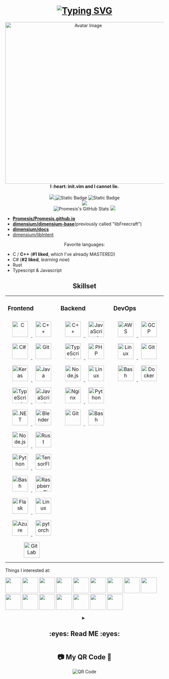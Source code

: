 <h1> 
    <div align="center">
        <a href="https://git.io/typing-svg">
            <img src="https://readme-typing-svg.demolab.com?font=Pacifico&size=70&duration=3000&pause=1000&color=30C796&center=true&vCenter=true&repeat=false&width=1024&height=128&lines=Prometheus.;No%2C+Not+%22Prometheus%22+7%3A-);Promesis+Actually.+%3A-)" alt="Typing SVG" />
        </a>
    </div>
</h1>

<div align="center" >
    <img src="https://i.postimg.cc/rww8G8Kt/black-forest-small.png" alt="Avatar Image" width=512 height=512>
</div>

<div align="center">
    <b>I :heart: init.vim and I cannot lie.</b> 
    <br> 
    <br>
</div>

<div align="center"> 
    <a href="https://badges.toozhao.com/stats/01H6TVY6WZY8FF1WJ8HYET49SE">
        <img src="https://badges.toozhao.com/badges/01H6TVY6WZY8FF1WJ8HYET49SE/blue.svg">
    </a>
    <img alt="Static Badge" src="http://img.shields.io/badge/love-needed-pink?style=flat-square&labelColor=ff99cc">
    <img alt="Static Badge" src="http://img.shields.io/badge/friends-a_lot-grey?style=flat-square&labelColor=99ddff">
    <br> 
    <img align="center" src="https://github-readme-activity-graph.vercel.app/graph?username=Promesis&bg_color=ffffff&color=61c694&line=9fedd7&point=3fdfd2&area=false&hide_border=false" />
    <br>
    <img src="https://github-readme-stats.vercel.app/api?username=Promesis&show_icons=true&count_private=true&theme=rose" alt="Promesis's GitHub Stats">
    <a href="https://github.com/starlitnightsky">
        <img src="https://github-readme-streak-stats.herokuapp.com?user=Promesis&theme=light" />
    </a>
</div>







- [**Promesis/Promesis.github.io**](https://github.com/Promesis/Promesis.github.io)
- [**dimensium/dimensium-base**](https://github.com/dimensium/dimensium-base)(previously called "libFreecraft")
- [**dimensium/docs**](https://github.com/dimensium/docs)
- [dimensium/libIntent](https://github.com/dimensium/libIntent)



<div align="center">
    Favorite languages:
</div>

- C / **C++** (**#1 liked**, which I've already MASTERED)
- C# (**#2 liked**, *learning now*)
- Rust
- Typescript & Javascript

<h2> 
    <div align="center">
        Skillset
    </div>
</h2>

<table>
	<tr>
		<td valign="top"
			width="33%">
			<h3>
				Frontend
			</h3>
			<div align="center">
				<a href="https://www.cprogramming.com/"
				   target="_blank">
					<img style="margin: 10px"
						 src="https://profilinator.rishav.dev/skills-assets/c-original.svg"
						 alt="C"
						 height="50" />
				</a>
				<a href="https://www.cplusplus.com/"
				   target="_blank">
					<img style="margin: 10px"
						 src="https://profilinator.rishav.dev/skills-assets/cplusplus-original.svg"
						 alt="C++"
						 height="50" />
				</a>
				<a href="https://docs.microsoft.com/en-us/dotnet/csharp/"
				   target="_blank">
					<img style="margin: 10px"
						 src="https://profilinator.rishav.dev/skills-assets/csharp-original.svg"
						 alt="C#"
						 height="50" />
				</a>
				<a href="https://github.com/"
				   target="_blank">
					<img style="margin: 10px"
						 src="https://profilinator.rishav.dev/skills-assets/git-scm-icon.svg"
						 alt="Git"
						 height="50" />
				</a>
				<a href="https://keras.io/"
				   target="_blank">
					<img style="margin: 10px"
						 src="https://profilinator.rishav.dev/skills-assets/keras.png"
						 alt="Keras"
						 height="50" />
				</a>
				<a href="https://www.java.com/"
				   target="_blank">
					<img style="margin: 10px"
						 src="https://profilinator.rishav.dev/skills-assets/java-original-wordmark.svg"
						 alt="Java"
						 height="50" />
				</a>
				<a href="https://www.typescriptlang.org/"
				   target="_blank">
					<img style="margin: 10px"
						 src="https://profilinator.rishav.dev/skills-assets/typescript-original.svg"
						 alt="TypeScript"
						 height="50" />
				</a>
				<a href="https://www.javascript.com/"
				   target="_blank">
					<img style="margin: 10px"
						 src="https://profilinator.rishav.dev/skills-assets/javascript-original.svg"
						 alt="JavaScript"
						 height="50" />
				</a>
				<a href="https://dotnet.microsoft.com/download/dotnet-framework"
				   target="_blank">
					<img style="margin: 10px"
						 src="https://profilinator.rishav.dev/skills-assets/dot-net-original-wordmark.svg"
						 alt=".NET"
						 height="50" />
				</a>
				<a href="https://www.blender.org/"
				   target="_blank">
					<img style="margin: 10px"
						 src="https://profilinator.rishav.dev/skills-assets/blender_community_badge_white.svg"
						 alt="Blender"
						 height="50" />
				</a>
				<a href="https://nodejs.org/"
				   target="_blank">
					<img style="margin: 10px"
						 src="https://profilinator.rishav.dev/skills-assets/nodejs-original-wordmark.svg"
						 alt="Node.js"
						 height="50" />
				</a>
				<a href="https://www.rust-lang.org/"
				   target="_blank">
					<img style="margin: 10px"
						 src="https://profilinator.rishav.dev/skills-assets/rust-plain.svg"
						 alt="Rust"
						 height="50" />
				</a>
				<a href="https://www.python.org/"
				   target="_blank">
					<img style="margin: 10px"
						 src="https://profilinator.rishav.dev/skills-assets/python-original.svg"
						 alt="Python"
						 height="50" />
				</a>
				<a href="https://www.tensorflow.org/"
				   target="_blank">
					<img style="margin: 10px"
						 src="https://profilinator.rishav.dev/skills-assets/tensorflow-icon.svg"
						 alt="TensorFlow"
						 height="50" />
				</a>
				<a href="https://www.gnu.org/software/bash/"
				   target="_blank">
					<img style="margin: 10px"
						 src="https://profilinator.rishav.dev/skills-assets/gnu_bash-icon.svg"
						 alt="Bash"
						 height="50" />
				</a>
				<a href="https://www.raspberrypi.org/"
				   target="_blank">
					<img style="margin: 10px"
						 src="https://profilinator.rishav.dev/skills-assets/raspberrypi.png"
						 alt="Raspberry Pi"
						 height="50" />
				</a>
				<a href="https://flask.palletsprojects.com/"
				   target="_blank">
					<img style="margin: 10px"
						 src="https://profilinator.rishav.dev/skills-assets/flask.png"
						 alt="Flask"
						 height="50" />
				</a>
				<a href="https://www.linux.org/"
				   target="_blank">
					<img style="margin: 10px"
						 src="https://profilinator.rishav.dev/skills-assets/linux-original.svg"
						 alt="Linux"
						 height="50" />
				</a>
				<a href="https://azure.microsoft.com/en-in/"
				   target="_blank">
					<img style="margin: 10px"
						 src="https://profilinator.rishav.dev/skills-assets/microsoft_azure-icon.svg"
						 alt="Azure"
						 height="50" />
				</a>
				<a href="https://pytorch.org/"
				   target="_blank">
					<img style="margin: 10px"
						 src="https://profilinator.rishav.dev/skills-assets/pytorch-icon.svg"
						 alt="pytorch"
						 height="50" />
				</a>
				<a href="https://about.gitlab.com/"
				   target="_blank">
					<img style="margin: 10px"
						 src="https://profilinator.rishav.dev/skills-assets/gitlab.svg"
						 alt="GitLab"
						 height="50" />
				</a>
			</div>
		</td>
		<td valign="top"
			width="33%">
			<h3>Backend</h3>
			<div align="center">
				<a href="https://www.cplusplus.com/"
				   target="_blank">
					<img style="margin: 10px"
						 src="https://profilinator.rishav.dev/skills-assets/cplusplus-original.svg"
						 alt="C++"
						 height="50" />
				</a>
				<a href="https://www.javascript.com/"
				   target="_blank">
					<img style="margin: 10px"
						 src="https://profilinator.rishav.dev/skills-assets/javascript-original.svg"
						 alt="JavaScript"
						 height="50" />
				</a>
				<a href="https://www.typescriptlang.org/"
				   target="_blank">
					<img style="margin: 10px"
						 src="https://profilinator.rishav.dev/skills-assets/typescript-original.svg"
						 alt="TypeScript"
						 height="50" />
				</a>
				<a href="https://www.php.net/"
				   target="_blank">
					<img style="margin: 10px"
						 src="https://profilinator.rishav.dev/skills-assets/php-original.svg"
						 alt="PHP"
						 height="50" />
				</a>
				<a href="https://nodejs.org/"
				   target="_blank">
					<img style="margin: 10px"
						 src="https://profilinator.rishav.dev/skills-assets/nodejs-original-wordmark.svg"
						 alt="Node.js"
						 height="50" />
				</a>
				<a href="https://www.linux.org/"
				   target="_blank">
					<img style="margin: 10px"
						 src="https://profilinator.rishav.dev/skills-assets/linux-original.svg"
						 alt="Linux"
						 height="50" />
				</a>
				<a href="https://www.nginx.com/"
				   target="_blank">
					<img style="margin: 10px"
						 src="https://profilinator.rishav.dev/skills-assets/nginx-original.svg"
						 alt="Nginx"
						 height="50" />
				</a>
				<a href="https://www.python.org/"
				   target="_blank">
					<img style="margin: 10px"
						 src="https://profilinator.rishav.dev/skills-assets/python-original.svg"
						 alt="Python"
						 height="50" />
				</a>
				<a href="https://github.com/"
				   target="_blank">
					<img style="margin: 10px"
						 src="https://profilinator.rishav.dev/skills-assets/git-scm-icon.svg"
						 alt="Git"
						 height="50" />
				</a>
				<a href="https://www.gnu.org/software/bash/"
				   target="_blank">
					<img style="margin: 10px"
						 src="https://profilinator.rishav.dev/skills-assets/gnu_bash-icon.svg"
						 alt="Bash"
						 height="50" />
				</a>
			</div>
		</td>
		<td valign="top"
			width="33%">
			<h3>DevOps</h3>
			<div align="center">
				<a href="https://aws.amazon.com/"
				   target="_blank">
					<img style="margin: 10px"
						 src="https://profilinator.rishav.dev/skills-assets/amazonwebservices-original-wordmark.svg"
						 alt="AWS"
						 height="50" />
				</a>
				<a href="https://cloud.google.com/"
				   target="_blank">
					<img style="margin: 10px"
						 src="https://profilinator.rishav.dev/skills-assets/google_cloud-icon.svg"
						 alt="GCP"
						 height="50" />
				</a>
				<a href="https://www.linux.org/"
				   target="_blank">
					<img style="margin: 10px"
						 src="https://profilinator.rishav.dev/skills-assets/linux-original.svg"
						 alt="Linux"
						 height="50" />
				</a>
				<a href="https://github.com/"
				   target="_blank">
					<img style="margin: 10px"
						 src="https://profilinator.rishav.dev/skills-assets/git-scm-icon.svg"
						 alt="Git"
						 height="50" />
				</a>
				<a href="https://www.gnu.org/software/bash/"
				   target="_blank">
					<img style="margin: 10px"
						 src="https://profilinator.rishav.dev/skills-assets/gnu_bash-icon.svg"
						 alt="Bash"
						 height="50" />
				</a>
				<a href="https://www.docker.com/"
				   target="_blank">
					<img style="margin: 10px"
						 src="https://www.vectorlogo.zone/logos/docker/docker-tile.svg"
						 alt="Docker"
						 height="50" />
				</a>
			</div>
		</td>
	</tr>
</table>

Things I interested at:

<code><a href="https://www.python.org/" target="_blank"><img height="50" src="https://www.vectorlogo.zone/logos/python/python-ar21.svg"></a></code>
<code><a href="https://docs.microsoft.com/tr-tr/dotnet/welcome" target="_blank"><img height="50" src="https://www.vectorlogo.zone/logos/dotnet/dotnet-ar21.svg"></a></code>
<code><a href="https://code.visualstudio.com" target="_blank"><img height="50" src="https://www.vectorlogo.zone/logos/visualstudio_code/visualstudio_code-ar21.svg"></a></code> 
<code><a href="https://git-scm.com/" target="_blank"><img height="50" src="https://www.vectorlogo.zone/logos/git-scm/git-scm-ar21.svg"></a></code>
<code><a href="https://opensource.org/" target="_blank"><img height="50" src="https://www.vectorlogo.zone/logos/opensource/opensource-ar21.svg"></a></code>
<code><a href="https://azure.microsoft.com" target="_blank"><img height="50" src="https://www.vectorlogo.zone/logos/microsoft_azure/microsoft_azure-ar21.svg"></a></code>
<code><a href="https://vim.org" target="_blank"><img height="50" src="https://www.vectorlogo.zone/logos/vim/vim-ar21.svg"></a></code>
<code><a href="https://fsf.org" target="_blank"><img height="50" src="https://www.vectorlogo.zone/logos/fsf/fsf-ar21.svg"></a></code>
<code><a href="https://qt.io" target="_blank"><img height="50" src="https://www.vectorlogo.zone/logos/qtio/qtio-ar21.svg"></a></code>
<code><a href="https://cmake.org" target="_blank"><img height="50" src="https://www.vectorlogo.zone/logos/cmake/cmake-ar21.svg"></a></code>
<code><a href="https://debian.org" target="_blank"><img height="50" src="https://www.vectorlogo.zone/logos/debian/debian-ar21.svg"></a></code>
<code><a href="https://fedoraproject.org" target="_blank"><img height="50" src="https://www.vectorlogo.zone/logos/getfedora/getfedora-ar21.svg"></a></code>
<code><a href="https://mozilla.org" target="_blank"><img height="50" src="https://www.vectorlogo.zone/logos/mozilla/mozilla-ar21.svg"></a></code>
<code><a href="https://pytorch.org" target="_blank"><img height="50" src="https://www.vectorlogo.zone/logos/pytorch/pytorch-ar21.svg"></a></code>
<code><a href="https://ubuntu.com" target="_blank"><img height="50" src="https://www.vectorlogo.zone/logos/ubuntu/ubuntu-ar21.svg"></a></code>
<code><a href="https://yaml.org" target="_blank"><img height="50" src="https://www.vectorlogo.zone/logos/yaml/yaml-ar21.svg"></a></code>

<details align="center">
    <summary align="center">
        <h2> 
            <div align="center">
                :eyes: Read ME :eyes: 
            </div>
        </h2>
    </summary>
    <pre>

### Some... childhood experience

I just cannot believe that there's someone clicked in and seeing my personal profile.

Being just a 16-year-old boy, But I've been learning technology for **8 years**, It was full of mistakes and failures, but finally, in my high school period, I became the best in our IT zone and started chasing my technological dream very early. Seeing back to my childhood and my middle-school-period, there's full of words to come out of my mouth (hand). Writing this long passage can help me to remember everything and everyone I met on my road to my technological dream.

> I just wrote it, to express my emotions. **sorry for my poor English.**

My childhood is very lucky to have my chance to have a first impression of technology. I have my first class to learn robot, using LEGO Mindstorms RCX, what a old model. Teacher taught us to build things up, I built insects, animals, and many other "movable" things. But I always have a question of the way how these robots can be controlled by that controller block, so I ask teacher, and he tolds me that the only to let'em move is programming.

"What is programming?" I asked. He said when I was older I will understand. Come on! I'm a Chinese boy, I am tired of these words, Usseewa!

I loved playing Minecraft since I was 6 yrs old. I think Notch is the greatest person in the world, managed to make this fanstastic game. Boys of my age usually had a dream, for me, my dream is to create a game as great as Minecraft, or even better.

So I searched on Baidu, "how Minecraft was made?"

"**It was programmed in Java.**"

What is "programming"? Why I felt so fimilar to this word just like someone told me a few days ago? Oh! My teacher told me. So I asked him again on the phone, and soon he let me joined the "Programming Master" class. It just a class and students "programming" the program, moving mouse cursors, dragging blocks and seeing these blocks in the software called RIS (Oh my god, I'm still remember it), which stands for "Robot Invention System", a software made by LEGO itself.

But wait a minute, what is Java?

I searched "Java", and a lot of things that I doesn't know at all jumped into my eyes. I searched it again in Baidu Baike (Baidu encyclopedia), I was deeply confused by many new words, but I still ckicked all the links in the passage. One link which is important to my while technology life is thr page whicb describes keyword "code", still confused by the passage, but being the only page that has picture, I clicked the picture to maximize it, there's a man wearing sunglasses in a dark room, seeing on a screen full of text in a special font, text reflected through his sunglasses into the camera. I think you have alrady guessed it out, just a hacker picture, but I thought that should people making programs, making games as great as Minecraft.

I was deeply impressed by this pic, and determined to learn programming, learn something called "code".

I cried to ask my mother to learn "code", my mother asked that teacher, but that teacher said thing taught is "code".

So I left that class only a few days later. Later in the summer holiday, my mother still found a "code" class.

And a few days later, I successfully stepped into the hole. I learnt my first programming language, which is the most proficient, most loved, and most familiar today: C++.


### Junior high school :school:

Learning coding is a headache, but not difficult, however, after a year, almost my graduation of primary school, my mom let me quit that class and joined to an another class which was taught by a junior high school IT teacher. The teacher, however, is the best of the group of IT teachers in that school. Comparing to other teachers, he has a lot of algorithm knowledges and programming expriences. When I joined them, I didn't know what is algorithm and I thought learning algorithm is still as eeasy as learning coding.

What the hell? How could this happen by just adding and subtracting number? What is "state transition equation"? How can I solve these problems using dynamic programming? 

These questions are always suggested by me and however, the most desparing thing is that other classmates always seem clever than me (and they are), and they never asks these questions because they always can type that code and solve these impossible problems.

Why programming became very boring and annoying? Am I have some misunderstanding of programming? Can programming be fun and easy?

I tried to find the answer. When others are typing code to run algorithms, I opened website to learn more languages, comparing languages, using language features.

And slowly I became very master in programming languages, When others including the teacher still trying to solve some fundamental problems like modifying variables using wild pointers (because they just knew pointer can't be "unwild" using RAII and other abstractions like `std::unique_ptr<>` ), I used smart pointers and references to solve these problems. After things like these, I successfully cheating: I copied other's code, and modifying them in the format of best practices, to let teacher cannot find the cheatment. When others sleeping or playing games, I am looking the documentation of libraries, APIs, and articles written by famous and experienced programmers. I can create GUI application using wxWidgets, GTK and QT, I can create 3-D games and demos using graphics API like OpenGL and Direct3D (Vulkan is too hard for me at that time), whie others can only seeing console/terminal windows showing numbers. Look! Algorithms isn't the only thing we can code! Programming can be fun! Programming can be powerful!

And at that time I learnt a lesson: algorithms can be hard, but not the first thing you must mastered when learning programming. The fields of IT is so wide and, just try other parts when you are trapped in something.

In fact, I admit that learning algorithms is indeed very important, but at that time, I didn't do many applications, and I knew too little about the technical field, so I didn't realize it at that time.

Years passed, I just learn and learn, never stopped in learning new technological fields and skills.

<h3> Now, senior high school :mount_fuji: </h3>

Senior high school is a new period of my life, and also the period that I learnt IT fastest and most concentrate. I learnt countless technologies including Vulkan, Bazel, git with git-submodule, Boost library, .NET XAML and Blazor.

A new path made of solid are under my foot. I had a lot of time to run, to code, to test, to develop, and to learn.

I admit that I am a human and cannot learn 60% of technological fields, let alone learn it before my 20. But even if I haven't tried it much, I already have a plan on how to further my education in information technology and how to fully utilize it to improve my personal life.

Thank you for reading this. Thank you for reading me.
    </pre>
</details>

## <div align="center"> :camera: My QR Code :camera_flash: </div> 

<div align="center">
    <img src="https://i.postimg.cc/8CznVysh/qr-code-1.png" alt="QR Code">
</div>
